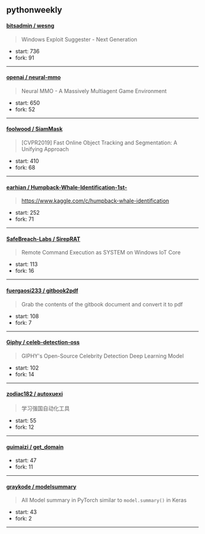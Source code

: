 ## pythonweekly

#### [bitsadmin / wesng](https://github.com/bitsadmin/wesng)

> Windows Exploit Suggester - Next Generation

+ start: 736
+ fork: 91

----


#### [openai / neural-mmo](https://github.com/openai/neural-mmo)

> Neural MMO - A Massively Multiagent Game Environment

+ start: 650
+ fork: 52

----


#### [foolwood / SiamMask](https://github.com/foolwood/SiamMask)

> [CVPR2019] Fast Online Object Tracking and Segmentation: A Unifying Approach

+ start: 410
+ fork: 68

----


#### [earhian / Humpback-Whale-Identification-1st-](https://github.com/earhian/Humpback-Whale-Identification-1st-)

> https://www.kaggle.com/c/humpback-whale-identification

+ start: 252
+ fork: 71

----


#### [SafeBreach-Labs / SirepRAT](https://github.com/SafeBreach-Labs/SirepRAT)

> Remote Command Execution as SYSTEM on Windows IoT Core

+ start: 113
+ fork: 16

----


#### [fuergaosi233 / gitbook2pdf](https://github.com/fuergaosi233/gitbook2pdf)

> Grab the contents of the gitbook document and convert it to pdf

+ start: 108
+ fork: 7

----


#### [Giphy / celeb-detection-oss](https://github.com/Giphy/celeb-detection-oss)

> GIPHY's Open-Source Celebrity Detection Deep Learning Model

+ start: 102
+ fork: 14

----


#### [zodiac182 / autoxuexi](https://github.com/zodiac182/autoxuexi)

> 学习强国自动化工具

+ start: 55
+ fork: 12

----


#### [guimaizi / get_domain](https://github.com/guimaizi/get_domain)

> 

+ start: 47
+ fork: 11

----


#### [graykode / modelsummary](https://github.com/graykode/modelsummary)

> All Model summary in PyTorch similar to `model.summary()` in Keras

+ start: 43
+ fork: 2

----

